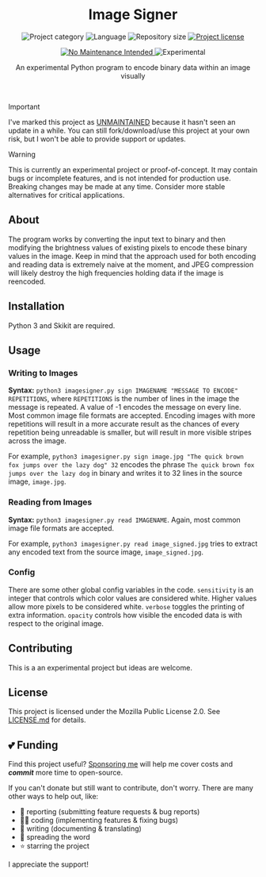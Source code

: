 <!-- Project Header -->
<div align="center"> 
  <h1 class="projectName">Image Signer</h1>

  <p class="projectBadges info">
    <img src="https://johng.io/badges/category/App.svg" alt="Project category" title="Project category">
    <img src="https://img.shields.io/github/languages/top/jerboa88/Image-Signer.svg" alt="Language" title="Language">
    <img src="https://img.shields.io/github/repo-size/jerboa88/Image-Signer.svg" alt="Repository size" title="Repository size">
    <a href="LICENSE">
      <img src="https://img.shields.io/github/license/jerboa88/Image-Signer.svg" alt="Project license" title="Project license"/>
    </a>
  </p>
  <p class="projectBadges status">
    <a href="https://unmaintained.tech/">
  		<img src="https://unmaintained.tech/badge.svg" alt="No Maintenance Intended" title="No Maintenance Intended"/>
  	</a>
   	<img src="https://img.shields.io/badge/Experimental-%E2%9A%A0%EF%B8%8E-ca8a04.svg" alt="Experimental" title="Experimental"/>
  </p>
  
  <p class="projectDesc">
    An experimental Python program to encode binary data within an image visually
  </p>
  
  <br/>
</div>


> [!IMPORTANT]
> I've marked this project as [UNMAINTAINED](https://unmaintained.tech/) because it hasn't seen an update in a while. You can still fork/download/use this project at your own risk, but I won't be able to provide support or updates.

> [!WARNING]
> This is currently an experimental project or proof-of-concept. It may contain bugs or incomplete features, and is not intended for production use. Breaking changes may be made at any time. Consider more stable alternatives for critical applications.


## About
The program works by converting the input text to binary and then modifying the brightness values of existing pixels to encode these binary values in the image. Keep in mind that the approach used for both encoding and reading data is extremely naive at the moment, and JPEG compression will likely destroy the high frequencies holding data if the image is reencoded.


## Installation
Python 3 and Skikit are required.


## Usage
### Writing to Images
**Syntax:** `python3 imagesigner.py sign IMAGENAME "MESSAGE TO ENCODE" REPETITIONS`, where `REPETITIONS` is the number of lines in the image the message is repeated. A value of -1 encodes the message on every line. Most common image file formats are accepted. Encoding images with more repetitions will result in a more accurate result as the chances of every repetition being unreadable is smaller, but will result in more visible stripes across the image.

For example, `python3 imagesigner.py sign image.jpg "The quick brown fox jumps over the lazy dog" 32` encodes the phrase `The quick brown fox jumps over the lazy dog` in binary and writes it to 32 lines in the source image, `image.jpg`.

### Reading from Images
**Syntax:** `python3 imagesigner.py read IMAGENAME`. Again, most common image file formats are accepted.

For example, `python3 imagesigner.py read image_signed.jpg` tries to extract any encoded text from the source image, `image_signed.jpg`.

### Config
There are some other global config variables in the code. `sensitivity` is an integer that controls which color values are considered white. Higher values allow more pixels to be considered white. `verbose` toggles the printing of extra information. `opacity` controls how visible the encoded data is with respect to the original image.


## Contributing
This is a an experimental project but ideas are welcome.


## License
This project is licensed under the Mozilla Public License 2.0. See [LICENSE.md](LICENSE.md) for details.


## 💕 Funding

Find this project useful? [Sponsoring me](https://johng.io/funding) will help me cover costs and **_commit_** more time to open-source.

If you can't donate but still want to contribute, don't worry. There are many other ways to help out, like:

- 📢 reporting (submitting feature requests & bug reports)
- 👨‍💻 coding (implementing features & fixing bugs)
- 📝 writing (documenting & translating)
- 💬 spreading the word
- ⭐ starring the project

I appreciate the support!
